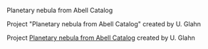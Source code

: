 Planetary nebula from Abell Catalog

Project "Planetary nebula from Abell Catalog" created by U. Glahn

Project [Planetary nebula from Abell Catalog](http://www.deepsky-visuell.de/Projekte/AbellPN.htm) created by U. Glahn


